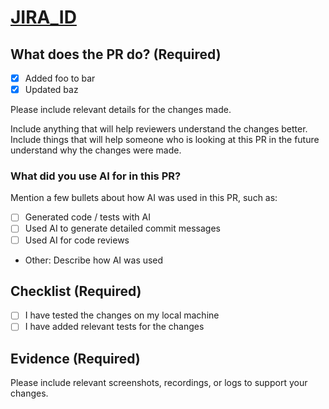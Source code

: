 # [JIRA_ID](https://healthsparq.atlassian.net/browse/JIRA_ID)

## What does the PR do? (Required)

- [x] Added foo to bar
- [x] Updated baz

Please include relevant details for the changes made.

Include anything that will help reviewers understand the changes better.
Include things that will help someone who is looking at this PR in the future understand why the changes were made.

### What did you use AI for in this PR?

Mention a few bullets about how AI was used in this PR, such as:

- [ ] Generated code / tests with AI
- [ ] Used AI to generate detailed commit messages
- [ ] Used AI for code reviews
- Other: Describe how AI was used

## Checklist (Required)

- [ ] I have tested the changes on my local machine
- [ ] I have added relevant tests for the changes

## Evidence (Required)

Please include relevant screenshots, recordings, or logs to support your changes.
